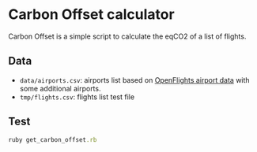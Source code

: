 Carbon Offset calculator
========

Carbon Offset is a simple script to calculate the eqCO2 of a list of flights.

## Data
- `data/airports.csv`: airports list based on [OpenFlights airport data](https://github.com/jpatokal/openflights/blob/master/data/airports.dat) with some additional airports.
- `tmp/flights.csv`: flights list test file

## Test
```ruby
ruby get_carbon_offset.rb
```